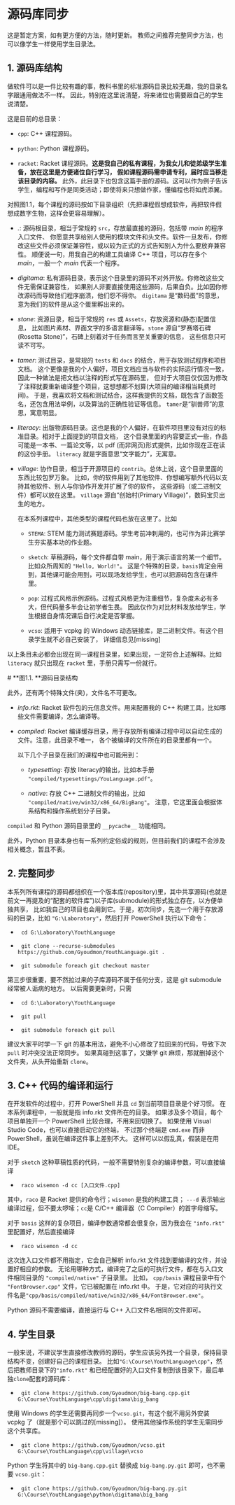 # 源码库同步

这是暂定方案，如有更方便的方法，随时更新。 教师之间推荐完整同步方法，也可以像学生一样使用学生目录法。

## 1. 源码库结构

做软件可以是一件比较有趣的事，教科书里的标准源码目录比较无趣，我的目录名字跟通用做法不一样。
因此，特别在这里说清楚，将来诸位也需要跟自己的学生说清楚。

这是目前的总目录：

* `cpp`: C++ 课程源码。

* `python`: Python 课程源码。

* `racket`: Racket 课程源码。**这是我自己的私有课程，为我女儿和徒弟级学生准备，放在这里是方便诸位自行学习，
  假如课程源码需申请专利，届时应当移走该目录的内容。**
  此外，此目录下也包含这篇手册的源码。这可以作为例子告诉学生，编程和写作是同类活动；即使将来只想做作家，懂编程也将如虎添翼。

对照图1.1，每个课程的源码按如下目录组织（先把课程假想成软件，再把软件假想成数字生物，这样会更容易理解）。

* _._: 源码根目录，相当于常规的 `src`，存放最直接的源码，包括带 _main_ 的程序入口文件、
  你愿意共享给别人使用的模块文件和头文件。软件一旦发布，你修改这些文件必须保证兼容性，或以较为正式的方式告知别人为什么要放弃兼容性。
  顺便说一句，用我自己的构建工具编译 C++ 项目，可以存在多个 _main_，一般一个 _main_ 代表一个程序。

* _digitama_: 私有源码目录，表示这个目录里的源码不对外开放。你修改这些文件无需保证兼容性，
  如果别人非要直接使用这些源码，后果自负。比如因你修改源码而导致他们程序崩溃，他们怨不得你。 `digitama`
  是“数码蛋”的意思，意为我们的软件是从这个蛋里孵出来的。

* _stone_: 资源目录，相当于常规的 `res` 或 `Assets`，存放资源和(静态)配置信息，
  比如图片素材、界面文字的多语言翻译等。`stone` 源自“罗赛塔石碑(Rosetta
  Stone)”，石碑上刻着对于任务而言至关重要的信息， 这些信息只可读不可写。

* _tamer_: 测试目录，是常规的 `tests` 和 `docs` 的结合，用于存放测试程序和项目文档。
  这个更像是我的个人偏好，项目文档应当与软件的实际运行情况一致，因此一种做法是把文档以注释的形式写在源码里，
  但对于大项目仅仅因为修改了注释就要重新编译整个项目，这想想都不划算(大项目的编译相当耗费时间)。
  于是，我喜欢将文档和测试结合，这样我提供的文档，既包含了函数签名，还包含用法举例，以及算法的正确性验证等信息。
  `tamer`是“驯兽师”的意思，寓意明显。

* _literacy_: 出版物源码目录。这也是我的个人偏好，在软件项目里没有对应的标准目录。相对于上面提到的项目文档，
  这个目录里面的内容要正式一些，作品可能是一本书、一篇论文等，以 pdf (而非网页)形式提供，比如你现在正在读的这份手册。
  `literacy` 就是字面意思“文字能力”，无寓意。

* _village_: 协作目录，相当于开源项目的 `contrib`。总体上说，这个目录里面的东西比较包罗万象。
  比如，你的软件用到了其他软件、你想编写额外代码以支持其他软件、别人与你协作开发并扩展了你的软件， 这些源码（或二进制文件）都可以放在这里。
  `village` 源自“创始村(Primary Village)”，数码宝贝出生的地方。

  在本系列课程中，其他类型的课程代码也放在这里了。比如

  * `STEMA`: STEM 能力测试赛题源码。学生考前冲刺用的，也可作为非比赛学生夯实基本功的作业题。

  * `sketch`: 草稿源码，每个文件都自带 main，用于演示语言的某一个细节。比如众所周知的 `"Hello, World!"`。
    这是个特殊的目录，`basis`肯定会用到，其他课可能会用到，可以现场发给学生，也可以把源码包含在课件里。

  * `pop`: 过程式风格示例源码。过程式风格更为注重细节，复杂度未必有多大，但代码量多半会让初学者生畏。
    因此仅作为对比材料发放给学生，学生根据自身情况课后自行决定是否掌握。

  * `vcso`: 适用于 vcpkg 的 Windows 动态链接库，是二进制文件。有这个目录学生就不必自己安装了，
    详细信息见\[missing\]

以上条目未必都会出现在同一课程目录里，如果出现，一定符合上述解释。比如 `literacy` 就只出现在 `racket`
里，手册只需写一份就行。

\#<pict>
**图1.1. **源码目录结构

此外，还有两个特殊文件(夹)，文件名不可更改。

* _info.rkt_: Racket 软件包的元信息文件。用来配置我的 C++ 构建工具，比如哪些文件需要编译，怎么编译等。

* _compiled_: Racket 编译缓存目录，用于存放所有编译过程中可以自动生成的文件。注意，此目录不唯一，
  各个被编译的文件所在的目录里都有一个。

  以下几个子目录在我们的课程中也可能用到：

  * _typesetting_: 存放 literacy的输出，比如本手册
    `"compiled/typesettings/YouLanguage.pdf"`。

  * _native_: 存放 C++ 二进制文件的输出，比如
    `"compiled/native/win32/x86_64/BigBang"`。
    注意，它这里面会根据体系结构和操作系统划分子目录。

`compiled` 和 Python 源码目录里的 `__pycache__` 功能相同。

此外，Python 目录本身也有一系列约定俗成的规则，但目前我们的课程不会涉及相关概念，暂且不表。

## 2. 完整同步

本系列所有课程的源码都组织在一个版本库(repository)里，其中共享源码(也就是前文一再提及的“配套的软件库”)以子库(submodule)的形式独立存在，以方便单独共享，
比如我自己的项目也会用到它。于是，初次同步，先选一个用于存放源码的目录，比如 `"G:\Laboratory"`，然后打开 PowerShell
执行以下命令：

*   `cd G:\Laboratory\YouthLanguage`

*   `git clone --recurse-submodules
  https://github.com/Gyoudmon/YouthLanguage.git .`

*   `git submodule foreach git checkout master`

第三步很重要，要不然拉过来的子库源码不属于任何分支，这是 git submodule 经常被人诟病的地方。 以后需要更新时，只需

*   `cd G:\Laboratory\YouthLanguage`

*   `git pull`

*   `git submodule foreach git pull`

建议大家平时学一下 git 的基本用法，避免不小心修改了拉回来的代码，导致下次 `pull` 时冲突没法正常同步。 如果真碰到这事了，又嫌学
git 麻烦，那就删掉这个文件夹，从头开始重新 `clone`。

## 3. C++ 代码的编译和运行

在开发软件的过程中，打开 PowerShell 并且 `cd` 到当前项目目录是个好习惯。 在本系列课程中，一般就是指 info.rkt
文件所在的目录。 如果涉及多个项目，每个项目单独开一个 PowerShell 比较合理，不用来回切换了。 如果使用 Visual Studio
Code，也可以直接启动它的终端， 不过那个终端是 `cmd.exe` 而非 PowerShell，虽说在编译这件事上差别不大。
这样可以以假乱真，假装是在用 IDE。

对于 `sketch` 这种草稿性质的代码，一般不需要特别复杂的编译参数，可以直接编译

*   `raco wisemon -d cc [入口文件.cpp]`

其中，`raco` 是 Racket 提供的命令行；`wisemon` 是我的构建工具； `---d`
表示输出编译过程，但不要太啰嗦；`cc`是 C/C++ 编译器（C Compiler）的首字母缩写。

对于 `basis` 这样的复杂项目，编译参数通常都会很复杂，因为我会在 `"info.rkt"` 里配置好，然后直接编译

*   `raco wisemon -d cc`

这次连入口文件都不用指定，它会自己解析 info.rkt 文件找到要编译的文件，并设置好相应的参数。
无论用哪种方式，编译完了之后的可执行文件，都在与入口文件相同目录的 `"compiled/native"` 子目录里。 比如，
`cpp/basis` 课程目录中有个 `"FontBrowser.cpp"` 文件，它已被配置在 info.rkt 中。
于是，它对应的可执行文件名是`"cpp/basis/compiled/native/win32/x86_64/FontBrowser.exe"`。

Python 源码不需要编译，直接运行与 C++ 入口文件名相同的文件即可。

## 4. 学生目录

一般来说，不建议学生直接修改教师的源码，学生应该另外找一个目录，保持目录结构不变，创建好自己的课程目录。
比如`"G:\Course\YouthLanguage\cpp"`，然后把教师目录下的`"info.rkt"`
和已经配置好的入口文件复制到该目录下，最后单独`clone`配套的源码库：

*   `git clone https://github.com/Gyoudmon/big-bang.cpp.git
  G:\Course\YouthLanguage\cpp\digitama\big_bang`

使用 Windows 的学生还需要再同步一个`vcso.git`，有这个就不用另外安装 vcpkg
了（就是那个可以跳过的\[missing\]）。 使用其他操作系统的学生无需同步这个共享库。

*   `git clone https://github.com/Gyoudmon/vcso.git
  G:\Course\YouthLanguage\cpp\village\vcso`

Python 学生将其中的 `big-bang.cpp.git` 替换成 `big-bang.py.git` 即可，也不需要
`vcso.git`：

*   `git clone https://github.com/Gyoudmon/big-bang.py.git
  G:\Course\YouthLanguage\python\digitama\big_bang`

